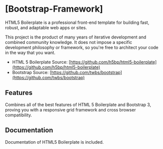 # [Bootstrap-Framework]

HTML5 Boilerplate is a professional front-end template for building fast,
robust, and adaptable web apps or sites.

This project is the product of many years of iterative development and combined
community knowledge. It does not impose a specific development philosophy or
framework, so you're free to architect your code in the way that you want.

* HTML 5 Boilerplate Source: [https://github.com/h5bp/html5-boilerplate](https://github.com/h5bp/html5-boilerplate)
* Bootstrap Source: [https://github.com/twbs/bootstrap](https://github.com/twbs/bootstrap)

## Features

Combines all of the best features of HTML 5 Boilerplate and Bootstrap 3, proving you with a responsive grid framework and cross browser compatibility.


## Documentation

Documentation of HTML5 Boilerplate is included.

